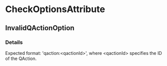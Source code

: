 ﻿---  
uid: Validator_7_3_13  
---

# CheckOptionsAttribute

## InvalidQActionOption

### Details

Expected format: 'qaction:\<qactionId\>', where \<qactionId\> specifies the ID of the QAction.
